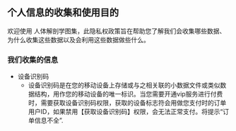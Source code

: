 ## 个人信息的收集和使用目的

欢迎使用 人体解剖学图集，此隐私权政策旨在帮助您了解我们会收集哪些数据、为什么收集这些数据以及会利用这些数据做些什么。

### 我们收集的信息
- 设备识别码
  - 设备识别码是在您的移动设备上存储或与之相关联的小数据文件或类似数据结构，用作您的移动设备的唯一标识。当您需要开通vip服务进行付费时，需要获取设备识别码权限，获取的设备标志符会用做您支付时的订单用户ID，如果禁用【获取设备识别码】权限，会无法正常支付。将提示“订单信息不全”.
   
